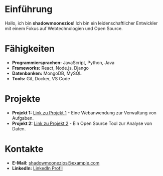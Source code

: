 # Einführung
Hallo, ich bin **shadowmoonezios**! Ich bin ein leidenschaftlicher Entwickler mit einem Fokus auf Webtechnologien und Open Source.

# Fähigkeiten
- **Programmiersprachen:** JavaScript, Python, Java
- **Frameworks:** React, Node.js, Django
- **Datenbanken:** MongoDB, MySQL
- **Tools:** Git, Docker, VS Code

# Projekte
- **Projekt 1:** [Link zu Projekt 1](https://github.com/shadowmoonezios/projekt1) - Eine Webanwendung zur Verwaltung von Aufgaben.
- **Projekt 2:** [Link zu Projekt 2](https://github.com/shadowmoonezios/projekt2) - Ein Open Source Tool zur Analyse von Daten.

# Kontakte
- **E-Mail:** shadowmoonezios@example.com
- **LinkedIn:** [LinkedIn Profil](https://linkedin.com/in/shadowmoonezios)